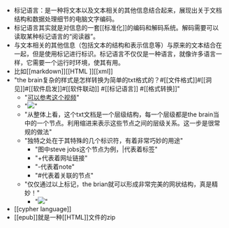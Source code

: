- 标记语言：是一种将文本以及文本相关的其他信息结合起来，展现出关于文档结构和数据处理细节的电脑文字编码。
- 标记语言其实就是对信息的一套[[标准化]]的编码和解码系统。解码需要可以读取某种标记语言的“阅读器”。
- 与文本相关的其他信息（包括文本的结构和表示信息等）与原来的文本结合在一起，但是使用标记进行标识。标记语言不仅仅是一种语言，就像许多语言一样，它需要一个运行时环境，使其有用。
- 比如[[markdown]][[HTML ]][[xml]]
- "the brain复杂的样式是怎样转换为简单的txt格式的？#[[文件格式]]#[[洞见]]#[[软件启发]]#[[软件联动]] #[[标记语言]] #[[格式转换]]"
    - "[可以参考这个视频](https://www.thebrain.com/support/tutorials#importing-and-exporting)"
    - "![](https://firebasestorage.googleapis.com/v0/b/firescript-577a2.appspot.com/o/imgs%2Fapp%2Fxinyiheng%2FXY1n4pKjaz.png?alt=media&token=776809d0-5ded-4b68-a638-5b4e4082851a)"
    - "从整体上看，这个txt文档是一个层级结构，每一个层级都是the brain当中的一个节点。利用缩进来表示这些节点之间的层级关系。这一步是很常规的做法"
    - "独特之处在于其特殊的几个标识符，有着非常巧妙的用途"
        - "图中steve jobs这个节点为例，|代表着标签"
        - "+代表着网址链接"
        - "-代表着note"
        - "#代表着关联的节点"
    - "仅仅通过以上标记，the brian就可以形成非常完美的网状结构，真是精妙！"
        - "![](https://firebasestorage.googleapis.com/v0/b/firescript-577a2.appspot.com/o/imgs%2Fapp%2Fxinyiheng%2FWx4bNJVlQo.png?alt=media&token=00ef94ad-30db-418e-bf32-2bc75d45d6e7)"
- [[cypher language]]
- [[epub]]就是一种[[HTML]]文件的zip
